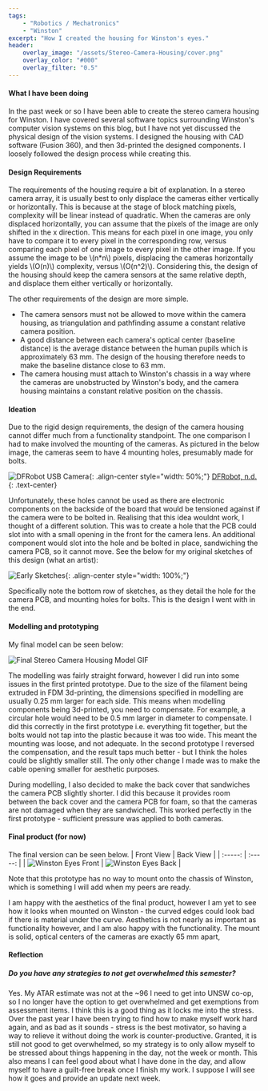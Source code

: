 ```yaml
---
tags:
    - "Robotics / Mechatronics"
    - "Winston"
excerpt: "How I created the housing for Winston's eyes."
header:
    overlay_image: "/assets/Stereo-Camera-Housing/cover.png"
    overlay_color: "#000"
    overlay_filter: "0.5"
---
```

#### What I have been doing

In the past week or so I have been able to create the stereo camera housing for Winston. I have covered several software topics surrounding Winston's computer vision systems on this blog, but I have not yet discussed the physical design of the vision systems. I designed the housing with CAD software (Fusion 360), and then 3d-printed the designed components. I loosely followed the design process while creating this.

#### Design Requirements

The requirements of the housing require a bit of explanation. In a stereo camera array, it is usually best to only displace the cameras either vertically or horizontally. This is because at the stage of block matching pixels, complexity will be linear instead of quadratic. When the cameras are only displaced horizontally, you can assume that the pixels of the image are only shifted in the x direction. This means for each pixel in one image, you only have to compare it to every pixel in the corresponding row, versus comparing each pixel of one image to every pixel in the other image. If you assume the image to be \\(n*n\\) pixels, displacing the cameras horizontally yields \\(O(n)\\) complexity, versus \\(O(n^2)\\). Considering this, the design of the housing should keep the camera sensors at the same relative depth, and displace them either vertically or horizontally.

The other requirements of the design are more simple. 

* The camera sensors must not be allowed to move within the camera housing, as triangulation and pathfinding assume a constant relative camera position. 
* A good distance between each camera's optical center (baseline distance) is the average distance between the human pupils which is approximately 63 mm. The design of the housing therefore needs to make the baseline distance close to 63 mm.
* The camera housing must attach to Winston's chassis in a way where the cameras are unobstructed by Winston's body, and the camera housing maintains a constant relative position on the chassis.

#### Ideation

Due to the rigid design requirements, the design of the camera housing cannot differ much from a functionality standpoint. The one comparison I had to make involved the mounting of the cameras. As pictured in the below image, the cameras seem to have 4 mounting holes, presumably made for bolts.

![DFRobot USB Camera]({{site.url}}/assets/Stereo-Camera-Housing/dfrobot_camera.jpg){: .align-center style="width: 50%;"}
[DFRobot, n.d.](https://www.dfrobot.com/product-2089.html){: .text-center}

Unfortunately, these holes cannot be used as there are electronic components on the backside of the board that would be tensioned against if the camera were to be bolted in. Realising that this idea wouldnt work, I thought of a different solution. This was to create a hole that the PCB could slot into with a small opening in the front for the camera lens. An additional component would slot into the hole and be bolted in place, sandwiching the camera PCB, so it cannot move. See the below for my original sketches of this design (what an artist):

![Early Sketches]({{site.url}}/assets/Stereo-Camera-Housing/early_sketches.jpg){: .align-center style="width: 100%;"}

Specifically note the bottom row of sketches, as they detail the hole for the camera PCB, and mounting holes for bolts. This is the design I went with in the end.

#### Modelling and prototyping

My final model can be seen below:

![Final Stereo Camera Housing Model GIF]({{site.url}}/assets/Stereo-Camera-Housing/camera_housing_animation.gif)

The modelling was fairly straight forward, however I did run into some issues in the first printed prototype. Due to the size of the filament being extruded in FDM 3d-printing, the dimensions specified in modelling are usually 0.25 mm larger for each side. This means when modelling components being 3d-printed, you need to compensate. For example, a circular hole would need to be 0.5 mm larger in diameter to compensate. I did this correctly in the first prototype i.e. everything fit together, but the bolts would not tap into the plastic because it was too wide. This meant the mounting was loose, and not adequate. In the second prototype I reversed the compensation, and the result taps much better - but I think the holes could be slightly smaller still. The only other change I made was to make the cable opening smaller for aesthetic purposes.

During modelling, I also decided to make the back cover that sandwiches the camera PCB slightly shorter. I did this because it provides room between the back cover and the camera PCB for foam, so that the cameras are not damaged when they are sandwiched. This worked perfectly in the first prototype - sufficient pressure was applied to both cameras.

#### Final product (for now)

The final version can be seen below.
| Front View  | Back View |
|   :-----:   |  :-----:  |
| ![Winston Eyes Front]({{site.url}}/assets/Stereo-Camera-Housing/front.jpg) | ![Winston Eyes Back]({{site.url}}/assets/Stereo-Camera-Housing/back.jpg) |

Note that this prototype has no way to mount onto the chassis of Winston, which is something I will add when my peers are ready. 

I am happy with the aesthetics of the final product, however I am yet to see how it looks when mounted on Winston - the curved edges could look bad if there is material under the curve. Aesthetics is not nearly as important as functionality however, and I am also happy with the functionality. The mount is solid, optical centers of the cameras are exactly 65 mm apart, 

#### Reflection

##### Do you have any strategies to not get overwhelmed this semester?

Yes. My ATAR estimate was not at the ~96 I need to get into UNSW co-op, so I no longer have the option to get overwhelmed and get exemptions from assessment items. I think this is a good thing as it locks me into the stress. Over the past year I have been trying to find how to make myself work hard again, and as bad as it sounds - stress is the best motivator, so having a way to relieve it without doing the work is counter-productive. Granted, it is still not good to get overwhelmed, so my strategy is to only allow myself to be stressed about things happening in the day, not the week or month. This also means I can feel good about what I have done in the day, and allow myself to have a guilt-free break once I finish my work. I suppose I will see how it goes and provide an update next week.
